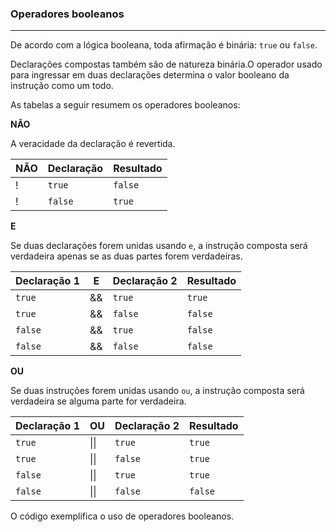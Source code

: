 ### Operadores booleanos
***
De acordo com a lógica booleana, toda afirmação é binária: `true` ou `false`.

Declarações compostas também são de natureza binária.O operador usado para ingressar em duas declarações determina o valor booleano da instrução como um todo.

As tabelas a seguir resumem os operadores booleanos:

**NÃO**

A veracidade da declaração é revertida.

| NÃO | Declaração | Resultado |
|---|--------|-------|
| ! | `true`  | `false` |
| ! | `false` | `true` |

**E**

Se duas declarações forem unidas usando `e`, a instrução composta será verdadeira apenas se as duas partes forem verdadeiras.

| Declaração 1 | E | Declaração 2 | Resultado |
|-------------|----|-------------|--------|
| `true `       | && | `true`        | `true`   |
| `true `       | && | `false `      |` false ` |
| `false `      | && | `true `       | `false`  |
| `false  `     | && | `false `      | `false`  |


**OU**

Se duas instruções forem unidas usando `ou`, a instrução composta será verdadeira se alguma parte for verdadeira.

| Declaração 1 | OU            | Declaração 2 | Resultado |
|-------------|---------------|-------------|--------|
| `true`        | &#124;&#124; | `true`        | `true`   |
| `true`        | &#124;&#124;  | `false `      | `true `  |
| `false`       | &#124;&#124;  | `true   `     | `true  ` |
| `false`       | &#124;&#124;  | `false   `    | `false ` |

O código exemplifica o uso de operadores booleanos.